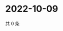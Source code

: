 # 2022-10-09

共 0 条

<!-- BEGIN WEIBO -->
<!-- 最后更新时间 Sun Oct 09 2022 19:02:02 GMT+0800 (China Standard Time) -->

<!-- END WEIBO -->
